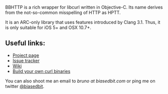 BBHTTP is a rich wrapper for libcurl written in Objective-C. Its name derives from the not-so-common misspelling of HTTP as HPTT.

It is an ARC-only library that uses features introduced by Clang 3.1. Thus, it is only suitable for iOS 5+ and OSX 10.7+.

## Useful links:

* [Project page](https://github.com/brunodecarvalho/BBHotpotato)
* [Issue tracker](https://github.com/brunodecarvalho/BBHotpotato/issues)
* [Wiki](https://github.com/brunodecarvalho/BBHotpotato/wiki)
* [Build your own curl binaries](https://github.com/brunodecarvalho/curl-ios-build-scripts)

You can also shoot me an email to *bruno at biasedbit.com* or ping me on twitter [@biasedbit](http://twitter.com/biasedbit).
